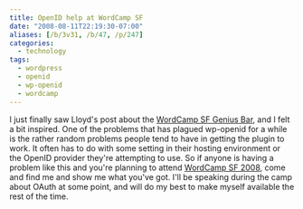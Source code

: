 ```yaml
---
title: OpenID help at WordCamp SF
date: "2008-08-11T22:19:30-07:00"
aliases: [/b/3v31, /b/47, /p/247]
categories:
  - technology
tags:
  - wordpress
  - openid
  - wp-openid
  - wordcamp
---
```


I just finally saw Lloyd's post about the [WordCamp SF Genius Bar][], and I felt a bit inspired. One of the problems
that has plagued wp-openid for a while is the rather random problems people tend to have in getting the plugin to work.
It often has to do with some setting in their hosting environment or the OpenID provider they're attempting to use. So
if anyone is having a problem like this and you're planning to attend [WordCamp SF 2008][], come and find me and show me
what you've got. I'll be speaking during the camp about OAuth at some point, and will do my best to make myself
available the rest of the time.

[WordCamp SF Genius Bar]: http://foolswisdom.com/geniuses-for-wordcamp-sf-bar/
[WordCamp SF 2008]: http://2008.sf.wordcamp.org/
